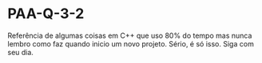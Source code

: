 # PAA-Q-3-2

Referência de algumas coisas em C++ que uso 80% do tempo mas nunca lembro como faz quando inicio um novo projeto.
Sério, é só isso. Siga com seu dia.
